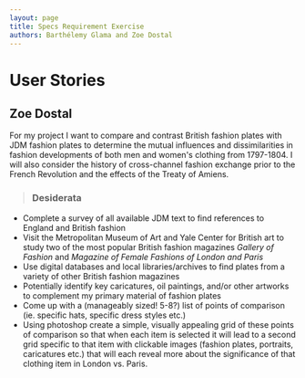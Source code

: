```yaml
---
layout: page
title: Specs Requirement Exercise
authors: Barthélemy Glama and Zoe Dostal
---
```


# User Stories 

## Zoe Dostal 
For my project I want to compare and contrast British fashion plates with JDM fashion plates to determine the mutual influences and dissimilarities in fashion developments of both men and women's clothing from 1797-1804. I will also consider the history of cross-channel fashion exchange prior to the French Revolution and the effects of the Treaty of Amiens. 

> ### Desiderata
* Complete a survey of all available JDM text to find references to England and British fashion
* Visit the Metropolitan Museum of Art and Yale Center for British art to study two of the most popular British fashion magazines *Gallery of Fashion* and *Magazine of Female Fashions of London and Paris*
* Use digital databases and local libraries/archives to find plates from a variety of other British fashion magazines
* Potentially identify key caricatures, oil paintings, and/or other artworks to complement my primary material of fashion plates
* Come up with a (manageably sized! 5-8?) list of points of comparison (ie. specific hats, specific dress styles etc.)
* Using photoshop create a simple, visually appealing grid of these points of comparison so that when each item is selected it will lead to a second grid specific to that item with clickable images (fashion plates, portraits, caricatures etc.) that will each reveal more about the significance of that clothing item in London vs. Paris.





